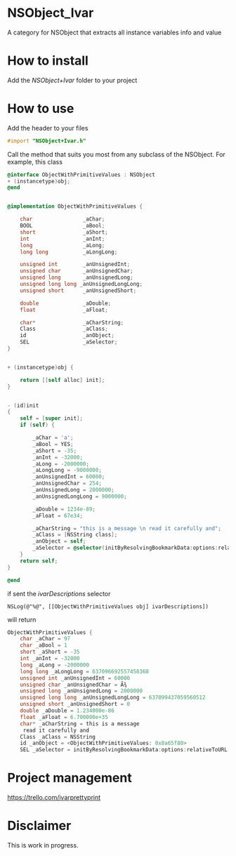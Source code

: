 NSObject_Ivar
=============

A category for NSObject that extracts all instance variables info and value


How to install
============

Add the *NSObject+Ivar* folder to your project



How to use
==========

Add the header to your files

```Objective-C
#import "NSObject+Ivar.h"
```


Call the method that suits you most from any subclass of the NSObject.
For example, this class

```Objective-C
@interface ObjectWithPrimitiveValues : NSObject
+ (instancetype)obj;
@end


@implementation ObjectWithPrimitiveValues {

    char                _aChar;
    BOOL                _aBool;
    short               _aShort;
    int                 _anInt;
    long                _aLong;
    long long           _aLongLong;

    unsigned int        _anUnsignedInt;
    unsigned char       _anUnsignedChar;
    unsigned long       _anUnsignedLong;
    unsigned long long _anUnsignedLongLong;
    unsigned short      _anUnsignedShort;

    double              _aDouble;
    float               _aFloat;

    char*               _aCharString;
    Class               _aClass;
    id                  _anObject;
    SEL                 _aSelector;
}


+ (instancetype)obj {

    return [[self alloc] init];
}


- (id)init
{
    self = [super init];
    if (self) {

        _aChar = 'a';
        _aBool = YES;
        _aShort = -35;
        _anInt = -32000;
        _aLong = -2000000;
        _aLongLong = -9000000;
        _anUnsignedInt = 60000;
        _anUnsignedChar = 254;
        _anUnsignedLong = 2000000;
        _anUnsignedLongLong = 9000000;

        _aDouble = 1234e-89;
        _aFloat = 67e34;

        _aCharString = "this is a message \n read it carefully and";
        _aClass = [NSString class];
        _anObject = self;
        _aSelector = @selector(initByResolvingBookmarkData:options:relativeToURL:bookmarkDataIsStale:error:);
    }
    return self;
}

@end
```

if sent the *ivarDescriptions* selector

```
NSLog(@"%@", [[ObjectWithPrimitiveValues obj] ivarDescriptions])
```

 will return


```Objective-C
ObjectWithPrimitiveValues {
    char _aChar = 97
    char _aBool = 1
    short _aShort = -35
    int _anInt = -32000
    long _aLong = -2000000
    long long _aLongLong = 637096692557458368
    unsigned int _anUnsignedInt = 60000
    unsigned char _anUnsignedChar = Ã¾
    unsigned long _anUnsignedLong = 2000000
    unsigned long long _anUnsignedLongLong = 637099437059560512
    unsigned short _anUnsignedShort = 0
    double _aDouble = 1.234000e-86
    float _aFloat = 6.700000e+35
    char* _aCharString = this is a message 
     read it carefully and
    Class _aClass = NSString
    id _anObject = <ObjectWithPrimitiveValues: 0x8a65f80>
    SEL _aSelector = initByResolvingBookmarkData:options:relativeToURL:bookmarkDataIsStale:error:

```

Project management
==================
https://trello.com/ivarprettyprint


Disclaimer
==========

This is work in progress.


